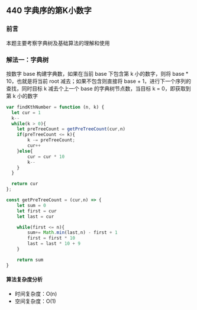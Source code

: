 ## 440 字典序的第K小数字

### 前言
本题主要考察字典树及基础算法的理解和使用


### 解法一：字典树
按数字 base 构建字典数，如果在当前 base 下包含第 k 小的数字，则将 base * 10，也就是将当前 root 减去；如果不包含则直接将 base + 1，进行下一个序列的查找，同时目标 k 减去个上一个 base 的字典树节点数，当目标 k = 0，即获取到第 k 小的数字

```js
var findKthNumber = function (n, k) {
  let cur = 1
  k--
  while(k > 0){
    let preTreeCount = getPreTreeCount(cur,n)
    if(preTreeCount <= k){
        k -= preTreeCount;
        cur++
    }else{
        cur = cur * 10
        k--
    }
  }

  return cur
};

const getPreTreeCount = (cur,n) => {
    let sum = 0
    let first = cur
    let last = cur

    while(first <= n){
        sum+= Math.min(last,n) - first + 1
        first = first * 10
        last = last * 10 + 9
    }

    return sum
}
```

#### 算法复杂度分析
- 时间复杂度：O(n)
- 空间复杂度：O(1) 
&nbsp;
    